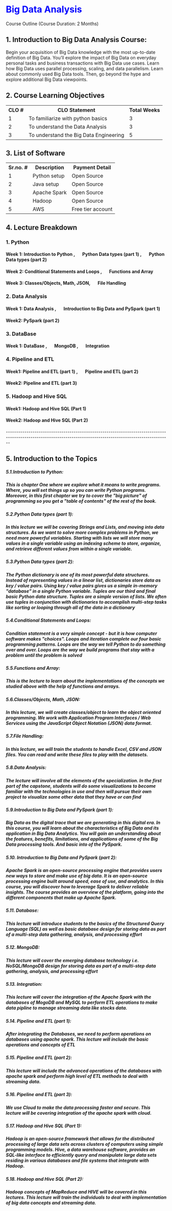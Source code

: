 <html>
<body>
<h1 style="color:blue;">Big Data Analysis</h1>
</body>
</html>
Course Outline (Course Duration: 2 Months)
<h2>1. Introduction to Big Data Analysis Course:</h2>
Begin your acquisition of Big Data knowledge with the most up-to-date definition of Big Data. You’ll
explore the impact of Big Data on everyday personal tasks and business transactions with Big Data use
cases. Learn how Big Data uses parallel processing, scaling, and data parallelism. Learn about commonly
used Big Data tools. Then, go beyond the hype and explore additional Big Data viewpoints.
<h2>2. Course Learning Objectives</h2>
<html>
<body>
<table style="width:100%">
  <tr>
    <th>CLO #</th>
    <th>CLO Statement</th>
    <th>Total Weeks</th>
  </tr>
  <tr>
    <td>1</td>
    <td>To familiarize with python basics</td>
    <td>3</td>
  </tr>
  <tr>
    <td>2</td>
    <td>To understand the Data Analysis</td>
    <td>3</td>
  </tr>
   <tr>
    <td>3</td>
    <td>To understand the Big Data Engineering</td>
    <td>5</td>
  </tr>
</table>

<body>
<h2>3. List of Software</h2>

<table style="width:100%">
  <tr>
    <th>Sr.no. #</th>
    <th>Description</th>
    <th>Payment Detail</th>
  </tr>
  <tr>
    <td>1</td>
    <td>Python setup</td>
    <td>Open Source</td>
  </tr>
  <tr>
    <td>2</td>
    <td>Java setup</td>
    <td>Open Source</td>
  </tr>
   <tr>
    <td>3</td>
    <td>Apache Spark</td>
    <td>Open Source</td>
  </tr>
  <tr>
    <td>4</td>
    <td>Hadoop</td>
    <td>Open Source</td>
  </tr>
  <tr>
    <td>5</td>
    <td>AWS</td>
    <td>Free tier account</td>
  </tr>
</table>
</body>
  </body>
</html>

<h2>4. Lecture Breakdown</h2>
<h3> 1. Python</h3>
<h4>Week 1: Introduction to Python , &nbsp &nbsp &nbsp Python Data types (part 1) , &nbsp &nbsp &nbsp Python Data types (part 2)</h4>
<h4>Week 2: Conditional Statements and Loops , &nbsp &nbsp &nbsp Functions and Array</h4>
<h4>Week 3: Classes/Objects, Math, JSON, &nbsp &nbsp &nbsp File Handling</h4>
<h3> 2. Data Analysis</h3>
<h4>Week 1: Data Analysis ,  &nbsp &nbsp &nbsp Introduction to Big Data and PySpark (part 1)</h4>
<h4>Week2: PySpark (part 2)</h4>
<h3> 3. DataBase</h3>
<h4>Week 1: DataBase , &nbsp &nbsp &nbsp MongoDB , &nbsp &nbsp &nbsp Integration</h4>
<h3> 4. Pipeline and ETL</h3>
<h4>Week1: Pipeline and ETL (part 1) , &nbsp &nbsp &nbsp Pipeline and ETL (part 2)</h4>
<h4>Week2: Pipeline and ETL (part 3)</h4>
<h3> 5. Hadoop and Hive SQL</h3>
<h4>Week1: Hadoop and Hive SQL (Part 1)</h4>
<h4>Week2: Hadoop and Hive SQL (Part 2)</h4>
--------------------------------------------------------------------------------------------------------------------------------------------------------------
<h2>5. Introduction to the Topics</h2>
<h5>5.1.Introduction to Python:</h5>
<h5>This is chapter One where we explore what it means to write programs. Where, you will set things up so
you can write Python programs. Moreover, in this first chapter we try to cover the "big picture" of
programming so you get a "table of contents" of the rest of the book.
</h5>
<h5>5.2.Python Data types (part 1):</h5>
<h5>In this lecture we will be covering Strings and Lists, and moving into data structures. As we want to solve
more complex problems in Python, we need more powerful variables. Starting with lists we will store
many values in a single variable using an indexing scheme to store, organize, and retrieve different values
from within a single variable.</h5>
<h5>5.3.Python Data types (part 2):</h5>
<h5>The Python dictionary is one of its most powerful data structures. Instead of representing values in a
linear list, dictionaries store data as key / value pairs. Using key / value pairs gives us a simple in-memory
"database" in a single Python variable. Tuples are our third and final basic Python data structure. Tuples
are a simple version of lists. We often use tuples in conjunction with dictionaries to accomplish multi-step
tasks like sorting or looping through all of the data in a dictionary</h5>
<h5>5.4.Conditional Statements and Loops:</h5>
<h5>Condition statement is a very simple concept - but it is how computer software makes "choices". Loops
and iteration complete our four basic programming patterns. Loops are the way we tell Python to do
something over and over. Loops are the way we build programs that stay with a problem until the
problem is solved</h5>
<h5>5.5.Functions and Array:</h5>
<h5>This is the lecture to learn about the implementations of the concepts we studied above with the help of
functions and arrays.</h5>
<h5>5.6.Classes/Objects, Math, JSON:</h5>
<h5>In this lecture, we will create classes/object to learn the object oriented programming. We work with
Application Program Interfaces / Web Services using the JavaScript Object Notation (JSON) data format.</h5>
<h5>5.7.File Handling:</h5>
<h5>In this lecture, we will train the students to handle Excel, CSV and JSON files. You can read and write
these files to play with the datasets.</h5>
<h5>5.8.Data Analysis:</h5>
<h5>The lecture will involve all the elements of the specialization. In the first part of the capstone, students
will do some visualizations to become familiar with the technologies in use and then will pursue their
own project to visualize some other data that they have or can find</h5>
<h5>5.9.Introduction to Big Data and PySpark (part 1):</h5>
<h5>Big Data as the digital trace that we are generating in this digital era. In this course, you will learn about
the characteristics of Big Data and its application in Big Data Analytics. You will gain an understanding
about the features, benefits, limitations, and applications of some of the Big Data processing tools. And
basic into of the PySpark.</h5>
<h5>5.10. Introduction to Big Data and PySpark (part 2):</h5>
<h5>Apache Spark is an open-source processing engine that provides users new ways to store and make use of
big data. It is an open-source processing engine built around speed, ease of use, and analytics. In this
course, you will discover how to leverage Spark to deliver reliable insights. The course provides an
overview of the platform, going into the different components that make up Apache Spark.</h5>
<h5>5.11. Database:</h5>
<h5>This lecture will introduce students to the basics of the Structured Query Language (SQL) as well as basic
database design for storing data as part of a multi-step data gathering, analysis, and processing effort</h5>
<h5>5.12. MongoDB:</h5>
<h5>This lecture will cover the emerging database technology i.e. NoSQL/MongoDB design for storing data
as part of a multi-step data gathering, analysis, and processing effort</h5>
<h5>5.13. Integration:</h5>
<h5>This lecture will cover the integration of the Apache Spark with the databases of MogoDB and MySQL to
perform ETL operations to make data pipline to manage streaming data like stocks data.</h5>
<h5>5.14. Pipeline and ETL (part 1):</h5>
<h5>After integrating the Databases, we need to perform operations on databases using apache spark. This
lecture will include the basic operations and concepts of ETL</h5>
<h5>5.15. Pipeline and ETL (part 2):</h5>
<h5>This lecture will include the advanced operations of the databases with apache spark and perform high
level of ETL methods to deal with streaming data.</h5>
<h5>5.16. Pipeline and ETL (part 3):</h5>
<h5>We use Cloud to make the data processing faster and secure. This lecture will be covering integration of
the apache spark with cloud.</h5>
<h5>5.17. Hadoop and Hive SQL (Part 1):</h5>
<h5>Hadoop is an open-source framework that allows for the distributed processing of large data sets across
clusters of computers using simple programming models. Hive, a data warehouse software, provides an
SQL-like interface to efficiently query and manipulate large data sets residing in various databases and
file systems that integrate with Hadoop.</h5>
<h5>5.18. Hadoop and Hive SQL (Part 2):</h5>
<h5>Hadoop concepts of MapReduce and HIVE will be covered in this lectures. This lecture will train the
individuals to deal with implementation of big data concepts and streaming data.</h5>
